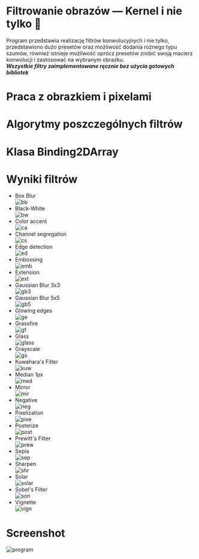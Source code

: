 # Filtrowanie obrazów — Kernel i nie tylko 🌄
Program przedstawia realizację filtrów konwolucyjnych i nie tylko, przedstawiono dużo presetów oraz możliwość dodania rożnego typu szumów, również istnieje możliwość oprócz presetów zrobić swoją macierz konwolucji i zastosować na wybranym obrazku.  
***Wszystkie filtry zaimplementowane ręcznie bez użycia gotowych bibliotek***
# Praca z obrazkiem i pixelami
# Algorytmy poszczególnych filtrów
# Klasa Binding2DArray
# Wyniki filtrów
- Box Blur    
![bb](https://user-images.githubusercontent.com/19534189/127917957-7ba69ea8-bf0c-4452-9520-20ab0a84dcf6.jpg)
- Black-White  
![bw](https://user-images.githubusercontent.com/19534189/127917963-9c888569-74c3-4118-949a-de4729328e36.jpg)
- Color accent  
![ca](https://user-images.githubusercontent.com/19534189/127917965-ba38c583-1c73-47c3-bd77-86b4c3fb0140.jpg)
- Channel segregation  
![cs](https://user-images.githubusercontent.com/19534189/127917968-352911b4-f068-47eb-af29-e0f3226a5b18.jpg)
- Edge detection  
![ed](https://user-images.githubusercontent.com/19534189/127917969-60040e5d-0ae8-4bbe-9b6b-e00f74ab8d8e.jpg)
- Embossing  
![emb](https://user-images.githubusercontent.com/19534189/127917970-bbabf0d4-e357-43d2-8738-4bd8de8bf245.jpg)
- Extension  
![ext](https://user-images.githubusercontent.com/19534189/127917972-4b8508c4-32fe-4c48-9347-e5ff9dc7c37b.jpg)
- Gaussian Blur 3x3  
![gb3](https://user-images.githubusercontent.com/19534189/127917975-b19d0978-0e25-443a-bb72-9929aa6a921b.jpg)
- Gaussian Blur 5x5  
![gb5](https://user-images.githubusercontent.com/19534189/127917978-9a054548-e115-472a-bf3b-25adbeb25b78.jpg)
- Glowing edges  
![ge](https://user-images.githubusercontent.com/19534189/127917980-bdc1598d-4464-47a0-9422-956890856db4.jpg)
- Grassfire  
![gf](https://user-images.githubusercontent.com/19534189/127917982-d77424b3-9018-4877-9f22-65b5ddd4bfc2.jpg)
- Glass  
![glass](https://user-images.githubusercontent.com/19534189/127917983-81ce5512-1c2a-4dd4-93af-ad791b8075f3.jpg)
- Grayscale  
![gs](https://user-images.githubusercontent.com/19534189/127917985-aa2ae32e-fa54-4cc3-b02d-f24fc9acb452.jpg)
- Kuwahara's Filter  
![kuw](https://user-images.githubusercontent.com/19534189/127917986-536839d0-9c02-4d6d-b1bf-b6e901eab6b2.jpg)
- Median 1px  
![med](https://user-images.githubusercontent.com/19534189/127917989-39ed3561-d641-40fc-8eaa-f2c96a1d945a.jpg)
- Mirror  
![mir](https://user-images.githubusercontent.com/19534189/127917994-f0cd926b-425f-4793-81f6-2e0b18efb7d0.jpg)
- Negative  
![neg](https://user-images.githubusercontent.com/19534189/127917997-4dfa664b-be97-456a-91c7-5268e2cad915.jpg)
- Pixelization  
![pixe](https://user-images.githubusercontent.com/19534189/127917998-edf0fb00-607c-40b0-8757-58e363b081a9.jpg)
- Posterize  
![post](https://user-images.githubusercontent.com/19534189/127918000-224566c2-b798-489e-af78-a4ab83ea386a.jpg)
- Prewitt's Filter  
![prew](https://user-images.githubusercontent.com/19534189/127918001-5dc72746-c796-46dc-acbb-81cf56f11d25.jpg)
- Sepia  
![sep](https://user-images.githubusercontent.com/19534189/127918005-e3f4a7be-ef66-4541-9be3-0de0995dbda7.jpg)
- Sharpen  
![shr](https://user-images.githubusercontent.com/19534189/127918008-3a226dbe-450a-486c-89c2-ef31a21ef4ab.jpg)
- Solar  
![solar](https://user-images.githubusercontent.com/19534189/127918009-808cfa67-1051-4e9b-a9a2-cb8722357f56.jpg)
- Sobel's Filter  
![son](https://user-images.githubusercontent.com/19534189/127918012-02aa5615-3c0b-4d09-8e17-f33af1a2ca97.jpg)
- Vignette  
![vign](https://user-images.githubusercontent.com/19534189/127918013-c0f3fd19-bc63-4d80-8a79-a313166e323b.jpg)
# Screenshot
![program](https://user-images.githubusercontent.com/19534189/127918622-fd7c68e6-5da1-4315-a89d-557adb1f9292.png)
